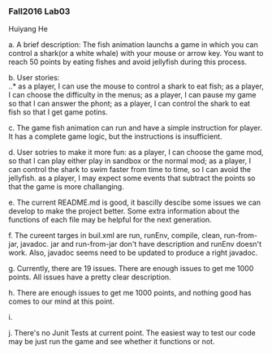 ### Fall2016 Lab03

Huiyang He

a. A brief description: The fish animation launchs a game in which you can control a shark(or a white whale) with your mouse or arrow key. You want to reach 50 points by eating fishes and avoid jellyfish during this process.

b. User stories:  
..* as a player, I can use the mouse to control a shark to eat fish; 
                  as a player, I can choose the difficulty in the menus;
                  as a player, I can pause my game so that I can answer the phont;
                  as a player, I can control the shark to eat fish so that I get game potins.

c. The game fish animation can run and have a simple instruction for player. It has a complete game logic, but the instructions is insufficient.

d. User sotries to make it more fun: as a player, I can choose the game mod, so that I can play either play in sandbox or the normal mod; 
                                      as a player, I can control the shark to swim faster from time to time, so I can avoid the jellyfish.
                                      as a player, I may expect some events that subtract the points so that the game is more challanging.

e. The current README.md is good, it bascilly descibe some issues we can develop to make the project better. Some extra information about the functions of each file may be helpful for the next generation.

f. The cureent targes in buil.xml are run, runEnv, compile, clean, run-from-jar, javadoc. jar and run-from-jar don't have description and runEnv doesn't work. Also, javadoc seems need to be updated to produce a right javadoc.

g. Currently, there are 19 issues. There are enough issues to get me 1000 points. All issues have a pretty clear description.

h. There are enough issues to get me 1000 points, and nothing good has comes to our mind at this point.

i.

j. There's no Junit Tests at current point. The easiest way to test our code may be just run the game and see whether it functions or not.

